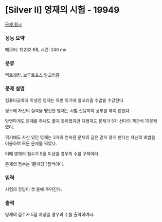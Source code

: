 # [Silver II] 영재의 시험 - 19949 

[문제 링크](https://www.acmicpc.net/problem/19949) 

### 성능 요약

메모리: 12232 KB, 시간: 240 ms

### 분류

백트래킹, 브루트포스 알고리즘

### 문제 설명

<p>컴퓨터공학과 학생인 영재는 이번 학기에 알고리즘 수업을 수강한다.</p>

<p>평소에 자신의 실력을 맹신한 영재는 시험 전날까지 공부를 하지 않았다.</p>

<p>당연하게도 문제를 하나도 풀지 못하였지만 다행히도 문제가 5지 선다의 객관식 10문제였다.</p>

<p>찍기에도 자신 있던 영재는 3개의 연속된 문제의 답은 같지 않게 한다는 자신의 비법을 이용하여 모든 문제를 찍었다.</p>

<p>이때 영재의 점수가 5점 이상일 경우의 수를 구하여라.</p>

<p>문제의 점수는 1문제당 1점씩이다.</p>

### 입력 

 <p>시험의 정답이 첫 줄에 주어진다.</p>

### 출력 

 <p>영재의 점수가 5점 이상일 경우의 수를 출력하여라.</p>

